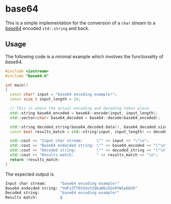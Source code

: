 # base64

This is a simple implementation for the conversion of a `char` stream to a [*base64*](https://en.wikipedia.org/wiki/Base64) encoded `std::string` and back.

## Usage

The following code is a minimal example which involves the functionality of *base64*.

```c++
#include <iostream>
#include "base64.h"

int main()
{
  const char* input = "base64 encoding example!";
  const size_t input_length = 24;

  // This is where the actual encoding and decoding takes place.
  std::string base64_encoded = base64::encode(input, input_length);
  std::vector<char> base64_decoded = base64::decode(base64_encoded);

  std::string decoded_string(base64_decoded.data(), base64_decoded.size());
  const bool results_match = std::string(input, input_length) == decoded_string;

  std::cout << "Input char stream:      \"" << input << "\"\n";
  std::cout << "Base64 endocded string: \"" << base64_encoded << "\"\n";
  std::cout << "Decoded string:         \"" << decoded_string << "\"\n";
  std::cout << "Results match:          " << results_match << "\n";
  return !results_match;
}
```

The expected output is

```bash
Input char stream:      "base64 encoding example!"
Base64 endocded string: "YmFzZTY0IGVuY29kaW5nIGV4YW1wbGUh"
Decoded string:         "base64 encoding example!"
Results match:          1
```
